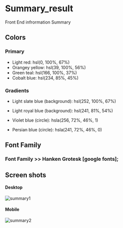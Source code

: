 #  Summary_result
 Front End infrormation Summary
 
 ## Colors 
 
### Primary
- Light red: hsl(0, 100%, 67%)
- Orangey yellow: hsl(39, 100%, 56%)
- Green teal: hsl(166, 100%, 37%)
- Cobalt blue: hsl(234, 85%, 45%)

### Gradients

- Light slate blue (background): hsl(252, 100%, 67%)
- Light royal blue (background): hsl(241, 81%, 54%)

- Violet blue (circle): hsla(256, 72%, 46%, 1)
- Persian blue (circle): hsla(241, 72%, 46%, 0)

## Font Family

### Font Family >>  Hanken Grotesk [google fonts];

## Screen shots
#### Desktop
![summary1](https://github.com/Ahmed-kotb621/summary_result.github.io/assets/75045581/160bfa4a-42a8-4766-a27e-2777dc873824)
#### Mobile
![summary2](https://github.com/Ahmed-kotb621/summary_result.github.io/assets/75045581/b87fc01d-5d3b-4cb8-8cf6-ea9f090fbb64)
